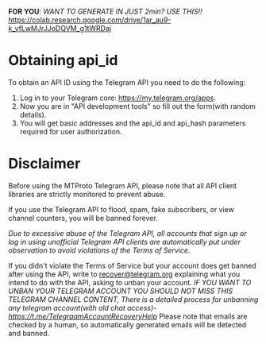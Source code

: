 **FOR YOU**: *WANT TO GENERATE IN JUST 2min? USE THIS!!* https://colab.research.google.com/drive/1ar_au9-k_vfLwMJrJJoDQVM_g1tWRDaj



#  Obtaining api_id
To obtain an API ID using the Telegram API you need to do the following:

1. Log in to your Telegram core: https://my.telegram.org/apps.
2. Now you are in "API development tools" so fill out the form(with random details).
3. You will get basic addresses and the api_id and api_hash parameters required for user authorization.

# Disclaimer

Before using the MTProto Telegram API, please note that all API client libraries are strictly monitored to prevent abuse.

If you use the Telegram API to flood, spam, fake subscribers, or view channel counters, you will be banned forever.

*Due to excessive abuse of the Telegram API, all accounts that sign up or log in using unofficial Telegram API clients are automatically put under observation to avoid violations of the Terms of Service.*

If you didn't violate the Terms of Service but your account does get banned after using the API, write to recover@telegram.org explaining what you intend to do with the API, asking to unban your account.
*IF YOU WANT TO UNBAN YOUR TELEGRAM ACCOUNT YOU SHOULD NOT MISS THIS TELEGRAM CHANNEL CONTENT, There is a detailed process for unbanning any telegram account(with old chat access)-  https://t.me/TelegraamAccountRecoveryHelp*
Please note that emails are checked by a human, so automatically generated emails will be detected and banned.
